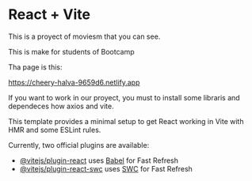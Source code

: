 # React + Vite

This is a proyect of moviesm that you can see. 

This is make for students of Bootcamp 

Tha page is this:

https://cheery-halva-9659d6.netlify.app

If you want to work in our proyect, you must to install some libraris and dependeces how axios and vite.


This template provides a minimal setup to get React working in Vite with HMR and some ESLint rules.

Currently, two official plugins are available:

- [@vitejs/plugin-react](https://github.com/vitejs/vite-plugin-react/blob/main/packages/plugin-react/README.md) uses [Babel](https://babeljs.io/) for Fast Refresh
- [@vitejs/plugin-react-swc](https://github.com/vitejs/vite-plugin-react-swc) uses [SWC](https://swc.rs/) for Fast Refresh
